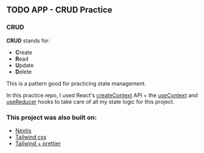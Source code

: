 ## TODO APP - CRUD Practice

### CRUD

**CRUD** stands for:

- **C**reate
- **R**ead
- **U**pdate
- **D**elete

This is a pattern good for practicing state management.

In this practice repo, I used React's [createContext](https://beta.reactjs.org/reference/react/createContext) API + the [useContext](https://beta.reactjs.org/reference/react/useContext) and [useReducer](https://beta.reactjs.org/reference/react/useReducer) hooks to take care of all my state logic for this project.

### This project was also built on:

- [Nextjs](https://nextjs.org/learn/basics/create-nextjs-app)
- [Tailwind css](https://tailwindcss.com/)
- [Tailwind + prettier](https://tailwindcss.com/blog/automatic-class-sorting-with-prettier)

